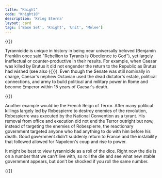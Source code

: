 ```yaml
---
title: "Knight"
code: "Knight10"
description: 'Krieg Eterna'
layout: card
tags: ['Base Set', 'Knight', 'Unit', 'Melee']
---
```

{{<card-detail-page code="Knight10" artwork="Man in Armor by Rembrant (17th century)" >}}
<p>
Tyrannicide is unique in history in being near universally beloved (Benjamin Franklin once said "Rebellion to Tyrants is Obedience to God"), yet largely ineffectual or counter-productive in their results. For example, when Caesar was killed by Brutus it did not engender the return to the Republic as Brutus had wished (see also {{<cardlink name="Assassin" code="assassin">}}). Even though the Senate was still nominally in charge, Caesar's nephew Octavian used the dead dictator's estate, political connections, and army to build political and military power in Rome and become Emperor within 15 years of Caesar's death.
</p>
{{<card-detail-image file="thermidor.JPG" caption="Morning of 10 Thermidor An 2 by Lucien-Étienne Mélingue (1877)">}}
<p>
Another example would be the French Reign of Terror. After many political killings largely led by Robespierre to destroy enemies of the revolution, Robespierre was executed by the National Convention as a tyrant. His removal from office and execution did not end the Terror outright but now, instead of targeting the enemies of Robespierre, the reactionary government targeted anyone who had anything to do with him before his death. Good government didn't suddenly return to France and the instability that followed allowed for Napoleon's coup and rise to power.
</p>
<p>
It might be best to view tyrannicide as a roll of the dice. Right now the die is on a number that we can't live with, so roll the die and see what new stable government appears, but don't be shocked if you roll the same number.
</p>
{{</card-detail-page>}}
